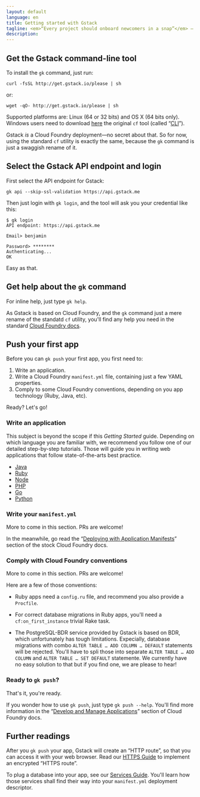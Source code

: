 ```yaml
---
layout: default
language: en
title: Getting started with Gstack
tagline: <em>“Every project should onboard newcomers in a snap”</em> – B.&nbsp;Gandon
description:
---
```

## Get the Gstack command-line tool

To install the `gk` command, just run:

    curl -fsSL http://get.gstack.io/please | sh

or:

    wget -qO- http://get.gstack.io/please | sh

Supported platforms are: Linux (64 or 32 bits) and OS X (64 bits only).
Windows users need to download [here](https://github.com/cloudfoundry/cli#downloads)
the original `cf` tool (called “[CLI](https://en.wikipedia.org/wiki/Command-line_interface)”).

Gstack *is* a Cloud Foundry deployment—no secret about that. So for now, using
the standard `cf` utility is exactly the same, because the `gk` command is just
a swaggish rename of it.


## Select the Gstack API endpoint and login

First select the API endpoint for Gstack:

    gk api --skip-ssl-validation https://api.gstack.me

Then just login with `gk login`, and the tool will ask you your credential
like this:

    $ gk login
    API endpoint: https://api.gstack.me

    Email> benjamin

    Password> ********
    Authenticating...
    OK

Easy as that.


## Get help about the `gk` command

For inline help, just type `gk help`.

As Gstack is based on Cloud Foundry, and the `gk` command just a mere rename
of the standatd `cf` utility, you'll find any help you need in the standard
[Cloud Foundry docs](https://docs.cloudfoundry.org/cf-cli/).


## Push your first app

Before you can `gk push` your first app, you first need to:

1. Write an application.
2. Write a Cloud Foundry `manifest.yml` file, containing just a few YAML
   properties.
3. Comply to some Cloud Foundry conventions, depending on you app technology
   (Ruby, Java, etc).

Ready? Let's go!


### Write an application

This subject is beyond the scope if this *Getting Started* guide. Depending on
which language you are familiar with, we recommend you follow one of our
detailed step-by-step tutorials. Those will guide you in writing web applications
that follow state-of-the-arts best practice.

 - [Java](../create-application/java)
 - [Ruby](../create-application/ruby)
 - [Node](../create-application/node)
 - [PHP](../create-application/php)
 - [Go](../create-application/golang)
 - [Python](../create-application/python)


### Write your `manifest.yml`

More to come in this section. PRs are welcome!

In the meanwhile, go read the
“[Deploying with Application Manifests](https://docs.cloudfoundry.org/devguide/deploy-apps/manifest.html)”
section of the stock Cloud Foundry docs.


### Comply with Cloud Foundry conventions

More to come in this section. PRs are welcome!

Here are a few of those conventions:

 - Ruby apps need a `config.ru` file, and recommend you also provide a
   `Procfile`.

 - For correct database migrations in Ruby apps, you'll need a
   `cf:on_first_instance` trivial Rake task.

 - The PostgreSQL-BDR service provided by Gstack is based on BDR, which
   unfortunately has tough limitations. Expecially, database migrations with
   combo `ALTER TABLE … ADD COLUMN … DEFAULT` statements will be rejected.
   You'll have to spli those into separate `ALTER TABLE … ADD COLUMN` and
   `ALTER TABLE … SET DEFAULT` statemente. We currently have no easy solution
   to that but if you find one, we are please to hear!


### Ready to `gk push`?

That's it, you're ready.

If you wonder how to use `gk push`, just type `gk push --help`. You'll find
more information in the “[Develop and Manage Applications](https://docs.cloudfoundry.org/devguide/)”
section of Cloud Foundry docs.


## Further readings

After you `gk push` your app, Gstack will create an “HTTP route”, so that you
can access it with your web browser. Read our [HTTPS Guide](../https-routes) to
implement an encrypted “HTTPS route”.

To plug a database into your app, see our [Services Guide](../plugging-services).
You'll learn how those services shall find their way into your
`manifest.yml` deployment descriptor.
